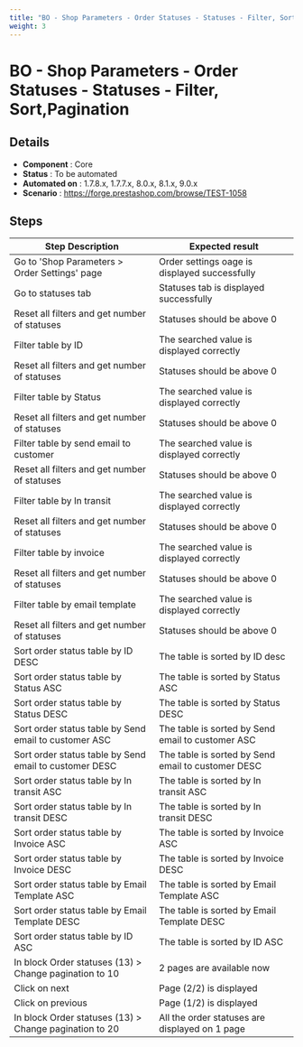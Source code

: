 ```yaml
---
title: "BO - Shop Parameters - Order Statuses - Statuses - Filter, Sort,Pagination "
weight: 3
---
```


# BO - Shop Parameters - Order Statuses - Statuses - Filter, Sort,Pagination 
## Details
* **Component** : Core
* **Status** : To be automated
* **Automated on** : 1.7.8.x, 1.7.7.x, 8.0.x, 8.1.x, 9.0.x
* **Scenario** : https://forge.prestashop.com/browse/TEST-1058

## Steps
| Step Description | Expected result |
| ----- | ----- |
| Go to \'Shop Parameters > Order Settings\' page | Order settings oage is displayed successfully |
| Go to statuses tab | Statuses tab is displayed successfully |
| Reset all filters and get number of statuses | Statuses should be above 0 |
| Filter table by ID | The searched value is displayed correctly |
| Reset all filters and get number of statuses | Statuses should be above 0 |
| Filter table by Status | The searched value is displayed correctly |
| Reset all filters and get number of statuses | Statuses should be above 0 |
| Filter table by send email to customer | The searched value is displayed correctly |
| Reset all filters and get number of statuses | Statuses should be above 0 |
| Filter table by In transit | The searched value is displayed correctly |
| Reset all filters and get number of statuses | Statuses should be above 0 |
| Filter table by invoice | The searched value is displayed correctly |
| Reset all filters and get number of statuses | Statuses should be above 0 |
| Filter table by email template | The searched value is displayed correctly |
| Reset all filters and get number of statuses | Statuses should be above 0 |
| Sort order status table by ID DESC | The table is sorted by ID desc |
| Sort order status table by Status ASC | The table is sorted by Status ASC |
| Sort order status table by Status DESC | The table is sorted by Status DESC |
| Sort order status table by Send email to customer ASC | The table is sorted by Send email to customer ASC |
| Sort order status table by Send email to customer DESC | The table is sorted by Send email to customer DESC |
| Sort order status table by In transit ASC | The table is sorted by In transit ASC |
| Sort order status table by In transit DESC | The table is sorted by In transit DESC |
| Sort order status table by Invoice ASC | The table is sorted by Invoice ASC |
| Sort order status table by Invoice DESC | The table is sorted by Invoice DESC |
| Sort order status table by Email Template ASC | The table is sorted by Email Template ASC |
| Sort order status table by Email Template DESC | The table is sorted by Email Template DESC |
| Sort order status table by ID ASC | The table is sorted by ID ASC |
| In block Order statuses (13) > Change pagination to 10 | 2 pages are available now |
| Click on next | Page (2/2) is displayed |
| Click on previous | Page (1/2) is displayed |
| In block Order statuses (13) > Change pagination to 20 | All the order statuses are displayed on 1 page |
